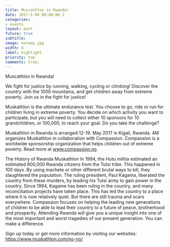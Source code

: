 ```yaml
---
title: Muscathlon in Rwanda!
date: 2017-5-06 00:00:00 Z
categories:
- events
layout: post
future: true
subtitle:
image: norway.jpg
width: 4
label: highlight
priority: top
comments: true;
---
```






Muscathlon in Rwanda!

We fight for justice by running, walking, cycling or climbing!
Discover the country with the 1000 mountains, and get children away from extreme poverty. Join us in the fight for justice!

Muskathlon is the ultimate endurance test. You choose to go, ride or run for children living in extreme poverty. You decide on which activity you want to participate, but you will need to collect either 10 sponsors for 10 grandchildren, or 100,000, to reach your goal. Do you take the challenge?

Muskathlon in Rwanda is arranged 12-19. May 2017 in Kigali, Rwanda. 4M organizes Muskathlon in collaboration with Compassion. Compassion is a worldwide sponsorship organization that helps children out of extreme poverty. Read more at www.compassion.no.

The History of Rwanda Muskathlon
In 1994, the Hutu militia estimated an estimated 800,000 Rwanda citizens from the Tutsi tribe. This happened in 100 days. By using machete or other different brutal ways to kill, they slaughtered the population. The ruling president, Paul Kagama, liberated the country from these murders, by leading his Tutsi army to gain power in the country. Since 1994, Kagame has been ruling in the country, and many reconciliation projects have taken place. This has led the country to a place where it is now relatively quiet. But there are still trauma and scars everywhere. Compassion focuses on helping the leading new generations of children to be able to lead their country to a future of peace, brotherhood and prosperity.
Attending Rwanda will give you a unique insight into one of the most important and worst tragedies of our present generation. You can make a difference.

Sign up today or get more information by visiting our websites: https://www.muskathlon.com/no-no/

